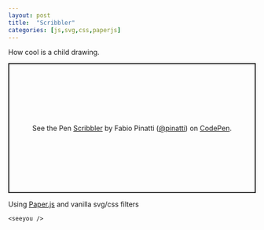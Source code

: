 ```yaml
---
layout: post
title:  "Scribbler"
categories: [js,svg,css,paperjs]
---
```


How cool is a child drawing. 

<p class="codepen" data-height="265" data-theme-id="dark" data-default-tab="js,result" data-user="pinatti" data-slug-hash="ExaOvey" style="height: 265px; box-sizing: border-box; display: flex; align-items: center; justify-content: center; border: 2px solid; margin: 1em 0; padding: 1em;" data-pen-title="Scribbler">
  <span>See the Pen <a href="https://codepen.io/pinatti/pen/ExaOvey">
  Scribbler</a> by Fabio Pinatti (<a href="https://codepen.io/pinatti">@pinatti</a>)
  on <a href="https://codepen.io">CodePen</a>.</span>
</p>
<script async src="https://static.codepen.io/assets/embed/ei.js"></script>

Using [Paper.js](http://paperjs.org/) and vanilla svg/css filters

`<seeyou />`
